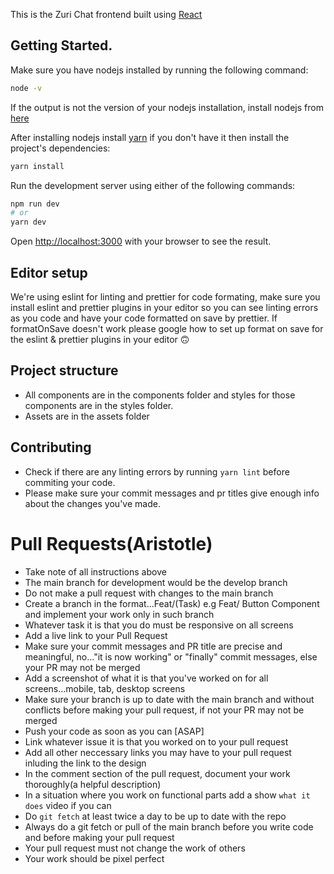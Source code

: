 This is the Zuri Chat frontend built using [React](https://reactjs.org/)

## Getting Started.

Make sure you have nodejs installed by running the following command:

```bash
node -v
```

If the output is not the version of your nodejs installation, install nodejs from [here](https://nodejs.org/en/download/)

After installing nodejs install [yarn](https://www.npmjs.com/package/yarn) if you don't have it then install the project's dependencies:

```bash
yarn install
```

Run the development server using either of the following commands:

```bash
npm run dev
# or
yarn dev
```

Open [http://localhost:3000](http://localhost:3000) with your browser to see the result.

## Editor setup

We're using eslint for linting and prettier for code formating, make sure you install eslint and prettier plugins in your editor so you can
see linting errors as you code and have your code formatted on save by prettier. If formatOnSave doesn't work please google how to set up
format on save for the eslint & prettier plugins in your editor 🙃

## Project structure

- All components are in the components folder and styles for those components are in the styles folder.
- Assets are in the assets folder

## Contributing

- Check if there are any linting errors by running `yarn lint` before commiting your code.
- Please make sure your commit messages and pr titles give enough info about the changes you've made.


# Pull Requests(Aristotle)

- Take note of all instructions above
- The main branch for development would be the develop branch
- Do not make a pull request with changes to the main branch
- Create a branch in the format...Feat/(Task) e.g Feat/ Button Component and implement your work only in such branch
- Whatever task it is that you do must be responsive on all screens
- Add a live link to your Pull Request
- Make sure your commit messages and PR title are precise and meaningful, no..."it is now working" or "finally" commit messages, else your PR may not be merged
- Add a screenshot of what it is that you've worked on for all screens...mobile, tab, desktop screens
- Make sure your branch is up to date with the main branch and without conflicts before making your pull request, if not your PR may not be merged 
- Push your code as soon as you can [ASAP]
- Link whatever issue it is that you worked on to your pull request
- Add all other neccessary links you may have to your pull request inluding the link to the design 
- In the comment section of the pull request, document your work thoroughly(a helpful description)
- In a situation where you work on functional parts add a show `what it does` video if you can
- Do `git fetch` at least twice a day to be up to date with the repo
- Always do a git fetch or pull of the main branch before you write code and before making your pull request 
- Your pull request must not change the work of others
- Your work should be pixel perfect